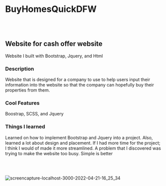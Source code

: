 # BuyHomesQuickDFW
<br></br>
<h2>Website for cash offer website</h2>
<p>Website I built with Bootstrap, Jquery, and Html</p>
<h3>Description</h3>
<p>Website that is designed for a company to use to help users input their information into the website so that the company can hopefully buy their properties from them.</p> 
<h3>Cool Features</h3>
<p>Boostrap, SCSS, and Jquery</p>
<h3>Things I learned</h3>
<p>Learned on how to implement Bootstrap and Jquery into a project. Also, learned a lot about design and placement. If I had more time for the project; I think I would of made it more streamlined. A problem that I discovered was trying to make the website too busy. Simple is better</p>
<br></br>

![screencapture-localhost-3000-2022-04-21-16_25_34](https://user-images.githubusercontent.com/60851811/172378768-93973092-c2c3-4ab7-b40d-32aae2888389.png)
